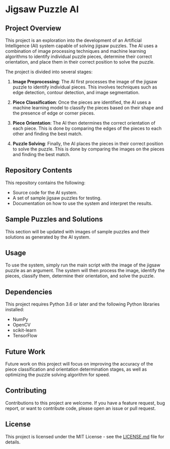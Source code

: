 # Jigsaw Puzzle AI

## Project Overview

This project is an exploration into the development of an Artificial Intelligence (AI) system capable of solving jigsaw puzzles. The AI uses a combination of image processing techniques and machine learning algorithms to identify individual puzzle pieces, determine their correct orientation, and place them in their correct position to solve the puzzle.

The project is divided into several stages:

1. **Image Preprocessing**: The AI first processes the image of the jigsaw puzzle to identify individual pieces. This involves techniques such as edge detection, contour detection, and image segmentation.

2. **Piece Classification**: Once the pieces are identified, the AI uses a machine learning model to classify the pieces based on their shape and the presence of edge or corner pieces.

3. **Piece Orientation**: The AI then determines the correct orientation of each piece. This is done by comparing the edges of the pieces to each other and finding the best match.

4. **Puzzle Solving**: Finally, the AI places the pieces in their correct position to solve the puzzle. This is done by comparing the images on the pieces and finding the best match.

## Repository Contents

This repository contains the following:

- Source code for the AI system.
- A set of sample jigsaw puzzles for testing.
- Documentation on how to use the system and interpret the results.

## Sample Puzzles and Solutions

This section will be updated with images of sample puzzles and their solutions as generated by the AI system. 

## Usage

To use the system, simply run the main script with the image of the jigsaw puzzle as an argument. The system will then process the image, identify the pieces, classify them, determine their orientation, and solve the puzzle.

## Dependencies

This project requires Python 3.6 or later and the following Python libraries installed:

- NumPy
- OpenCV
- scikit-learn
- TensorFlow

## Future Work

Future work on this project will focus on improving the accuracy of the piece classification and orientation determination stages, as well as optimizing the puzzle solving algorithm for speed.

## Contributing

Contributions to this project are welcome. If you have a feature request, bug report, or want to contribute code, please open an issue or pull request.

## License

This project is licensed under the MIT License - see the [LICENSE.md](LICENSE.md) file for details.
